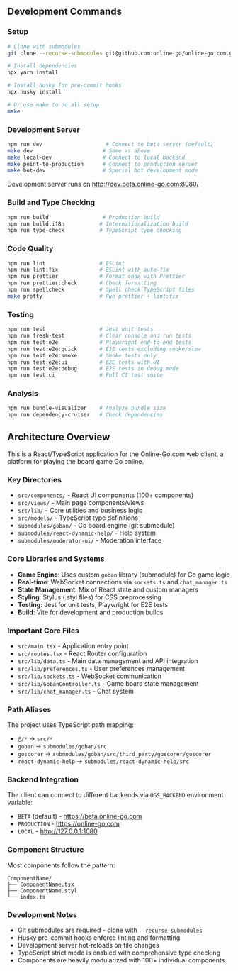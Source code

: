 ## Development Commands

### Setup
```bash
# Clone with submodules
git clone --recurse-submodules git@github.com:online-go/online-go.com.git

# Install dependencies  
npx yarn install

# Install husky for pre-commit hooks
npx husky install

# Or use make to do all setup
make
```

### Development Server
```bash
npm run dev                    # Connect to beta server (default)
make dev                      # Same as above
make local-dev                # Connect to local backend 
make point-to-production      # Connect to production server
make bot-dev                  # Special bot development mode
```

Development server runs on http://dev.beta.online-go.com:8080/

### Build and Type Checking
```bash
npm run build                 # Production build
npm run build:i18n           # Internationalization build 
npm run type-check           # TypeScript type checking
```

### Code Quality
```bash
npm run lint                 # ESLint
npm run lint:fix             # ESLint with auto-fix
npm run prettier             # Format code with Prettier
npm run prettier:check       # Check formatting
npm run spellcheck           # Spell check TypeScript files
make pretty                  # Run prettier + lint:fix
```

### Testing
```bash
npm run test                 # Jest unit tests
npm run fresh-test           # Clear console and run tests
npm run test:e2e             # Playwright end-to-end tests
npm run test:e2e:quick       # E2E tests excluding smoke/slow
npm run test:e2e:smoke       # Smoke tests only
npm run test:e2e:ui          # E2E tests with UI
npm run test:e2e:debug       # E2E tests in debug mode
npm run test:ci              # Full CI test suite
```

### Analysis
```bash
npm run bundle-visualizer    # Analyze bundle size
npm run dependency-cruiser   # Check dependencies
```

## Architecture Overview

This is a React/TypeScript application for the Online-Go.com web client, a platform for playing the board game Go online.

### Key Directories
- `src/components/` - React UI components (100+ components)
- `src/views/` - Main page components/views  
- `src/lib/` - Core utilities and business logic
- `src/models/` - TypeScript type definitions
- `submodules/goban/` - Go board engine (git submodule)
- `submodules/react-dynamic-help/` - Help system
- `submodules/moderator-ui/` - Moderation interface

### Core Libraries and Systems
- **Game Engine**: Uses custom `goban` library (submodule) for Go game logic
- **Real-time**: WebSocket connections via `sockets.ts` and `chat_manager.ts`
- **State Management**: Mix of React state and custom managers
- **Styling**: Stylus (.styl files) for CSS preprocessing
- **Testing**: Jest for unit tests, Playwright for E2E tests
- **Build**: Vite for development and production builds

### Important Core Files
- `src/main.tsx` - Application entry point
- `src/routes.tsx` - React Router configuration
- `src/lib/data.ts` - Main data management and API integration
- `src/lib/preferences.ts` - User preferences management
- `src/lib/sockets.ts` - WebSocket communication
- `src/lib/GobanController.ts` - Game board state management
- `src/lib/chat_manager.ts` - Chat system

### Path Aliases
The project uses TypeScript path mapping:
- `@/*` → `src/*`
- `goban` → `submodules/goban/src`
- `goscorer` → `submodules/goban/src/third_party/goscorer/goscorer`
- `react-dynamic-help` → `submodules/react-dynamic-help/src`

### Backend Integration
The client can connect to different backends via `OGS_BACKEND` environment variable:
- `BETA` (default) - https://beta.online-go.com
- `PRODUCTION` - https://online-go.com  
- `LOCAL` - http://127.0.0.1:1080

### Component Structure
Most components follow the pattern:
```
ComponentName/
├── ComponentName.tsx
├── ComponentName.styl  
└── index.ts
```

### Development Notes
- Git submodules are required - clone with `--recurse-submodules`
- Husky pre-commit hooks enforce linting and formatting
- Development server hot-reloads on file changes
- TypeScript strict mode is enabled with comprehensive type checking
- Components are heavily modularized with 100+ individual components